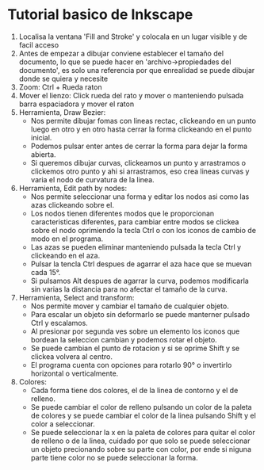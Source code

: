 # Tutorial basico de Inkscape

1. Localisa la ventana 'Fill and Stroke' y colocala en un lugar visible y de facil acceso
2. Antes de empezar a dibujar conviene establecer el tamaño del documento, lo que se puede hacer en 'archivo->propiedades del documento', es solo una referencia por que enrealidad se puede dibujar donde se quiera y necesite
3. Zoom: Ctrl + Rueda raton
4. Mover el lienzo: Click rueda del rato y mover o manteniendo pulsada barra espaciadora y mover el raton
5. Herramienta, Draw Bezier:
   - Nos permite dibujar fomas con lineas rectac, clickeando en un punto luego en otro y en otro hasta cerrar la forma clickeando en el punto inicial.
   - Podemos pulsar enter antes de cerrar la forma para dejar la forma abierta.
   - Si queremos dibujar curvas, clickeamos un punto y arrastramos o clickemos otro punto y ahi si arrastramos, eso crea lineas curvas y varia el nodo de curvatura de la linea.
6. Herramienta, Edit path by nodes:
   - Nos permite seleccionar una forma y editar los nodos asi como las azas clickeando sobre el.
   - Los nodos tienen diferentes modos que le proporcionan caracteristicas diferentes, para cambiar entre modos se clickea sobre el nodo oprimiendo la tecla Ctrl o con los iconos de cambio de modo en el programa.
   - Las azas se pueden eliminar manteniendo pulsada la tecla Ctrl y clickeando en el aza.
   - Pulsar la tencla Ctrl despues de agarrar el aza hace que se muevan cada 15°.
   - Si pulsamos Alt despues de agarrar la curva, podemos modificarla sin varias la distancia para no afectar el tamaño de la curva.
7. Herramienta, Select and transform:
   - Nos permite mover y cambiar el tamaño de cualquier objeto.
   - Para escalar un objeto sin deformarlo se puede manterner pulsado Ctrl y escalamos.
   - Al presionar por segunda ves sobre un elemento los iconos que bordean la seleccion cambian y podemos rotar el objeto.
   - Se puede cambian el punto de rotacion y si se oprime Shift y se clickea volvera al centro.
   - El programa cuenta con opciones para rotarlo 90° o invertirlo horizontal o verticalmente.
8. Colores:
   - Cada forma tiene dos colores, el de la linea de contorno y el de relleno.
   - Se puede cambiar el color de relleno pulsando un color de la paleta de colores y se puede cambiar el color de la linea pulsando Shift y el color a seleccionar.
   - Se puede seleccionar la x en la paleta de colores para quitar el color de relleno o de la linea, cuidado por que solo se puede seleccionar un objeto precionando sobre su parte con color, por ende si niguna parte tiene color no se puede seleccionar la forma.
